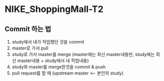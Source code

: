 # NIKE_ShoppingMall-T2

## Commit 하는 법
1. study에서 내가 작업했던 것을 commit
2. master로 가서 pull
3. study로 가서 master를 merge (master에는 최신 master내용만, study에는 최신 master내용 + study에서 내 작업내용)
4. study와 master를 merge한것을 commit & push
5. pull request를 할 때 (upstream master <-- 본인의 study)
